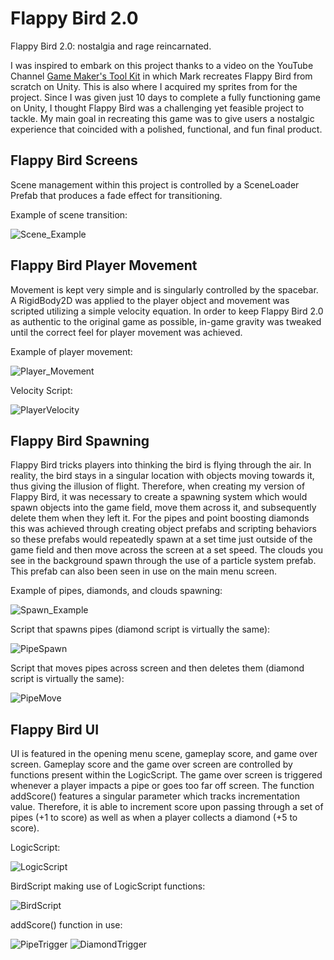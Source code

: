 # Flappy Bird 2.0
Flappy Bird 2.0: nostalgia and rage reincarnated. 

I was inspired to embark on this project thanks to a video on the YouTube Channel [Game Maker's Tool Kit](https://www.youtube.com/@GMTK) in which Mark recreates Flappy Bird from scratch on Unity. This is also where I acquired my sprites from for the project. Since I was given just 10 days to complete a fully functioning game on Unity, I thought Flappy Bird was a challenging yet feasible project to tackle. My main goal in recreating this game was to give users a nostalgic experience that coincided with a polished, functional, and fun final product. 

## Flappy Bird Screens 
Scene management within this project is controlled by a SceneLoader Prefab that produces a fade effect for transitioning.  

Example of scene transition: 


![Scene_Example](https://github.com/NickGuzi/Flappy-Bird-2.0/assets/140576874/687d9e02-2e82-451e-a7b3-bc62ad20964c)


## Flappy Bird Player Movement 
Movement is kept very simple and is singularly controlled by the spacebar. A RigidBody2D was applied to the player object and movement was scripted utilizing a simple velocity equation. In order to keep Flappy Bird 2.0 as authentic to the original game as possible, in-game gravity was tweaked until the correct feel for player movement was achieved. 

Example of player movement:


![Player_Movement](https://github.com/NickGuzi/Flappy-Bird-2.0/assets/140576874/17b7d599-2ed8-4dbb-8e41-cb2ba0792d07)


Velocity Script:


![PlayerVelocity](https://github.com/NickGuzi/Flappy-Bird-2.0/assets/140576874/71537a38-8bc6-4eff-8e3f-292ce9dd6ea1)



## Flappy Bird Spawning
Flappy Bird tricks players into thinking the bird is flying through the air. In reality, the bird stays in a singular location with objects moving towards it, thus giving the illusion of flight. Therefore, when creating my version of Flappy Bird, it was necessary to create a spawning system which would spawn objects into the game field, move them across it, and subsequently delete them when they left it. For the pipes and point boosting diamonds this was achieved through creating object prefabs and scripting behaviors so these prefabs would repeatedly spawn at a set time just outside of the game field and then move across the screen at a set speed. The clouds you see in the background spawn through the use of a particle system prefab. This prefab can also been seen in use on the main menu screen.  

Example of pipes, diamonds, and clouds spawning:


![Spawn_Example](https://github.com/NickGuzi/Flappy-Bird-2.0/assets/140576874/82df201d-be94-4a1c-863b-4b6e4999277b)


Script that spawns pipes (diamond script is virtually the same):


![PipeSpawn](https://github.com/NickGuzi/Flappy-Bird-2.0/assets/140576874/b92a5eff-b329-471e-acce-8940c978b581)


Script that moves pipes across screen and then deletes them (diamond script is virtually the same): 


![PipeMove](https://github.com/NickGuzi/Flappy-Bird-2.0/assets/140576874/34f7b7f8-c276-400d-8be1-52b36b6513db)


## Flappy Bird UI
UI is featured in the opening menu scene, gameplay score, and game over screen. Gameplay score and the game over screen are controlled by functions present within the LogicScript. The game over screen is triggered whenever a player impacts a pipe or goes too far off screen. The function addScore() features a singular parameter which tracks incrementation value. Therefore, it is able to increment score upon passing through a set of pipes (+1 to score) as well as when a player collects a diamond (+5 to score). 

LogicScript:


![LogicScript](https://github.com/NickGuzi/Flappy-Bird-2.0/assets/140576874/eb6b85fc-5959-46cc-931e-e468e7496771)


BirdScript making use of LogicScript functions:


![BirdScript](https://github.com/NickGuzi/Flappy-Bird-2.0/assets/140576874/187f736f-84da-482d-b482-06046ea7f3de)


addScore() function in use:


![PipeTrigger](https://github.com/NickGuzi/Flappy-Bird-2.0/assets/140576874/5d3b56d1-fd87-4e7a-83f8-c5814134554c)
![DiamondTrigger](https://github.com/NickGuzi/Flappy-Bird-2.0/assets/140576874/4ca9fe90-b1f9-4587-8aab-3bbd0c2524bd)
